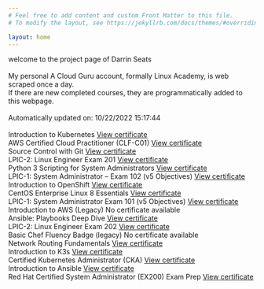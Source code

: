 ```yaml
---
# Feel free to add content and custom Front Matter to this file.
# To modify the layout, see https://jekyllrb.com/docs/themes/#overriding-theme-defaults

layout: home
---
```

welcome to the project page of Darrin Seats
<br><br>
My personal A Cloud Guru account, formally Linux Academy, is web scraped once a day.<br>
If there are new completed courses, they are programmatically added to this webpage.<br><br>
Automatically updated on: 10/22/2022 15:17:44<br><br>
Introduction to Kubernetes  <a href="https://verify.acloud.guru/1A98E10A3BD4" rel="noopener noreferrer" target="_blank" class="ViewCertificate__Link-prdf0c-0 htByEW">View certificate</a>
<br>
AWS Certified Cloud Practitioner (CLF-C01)  <a href="https://verify.acloud.guru/DEFEC3D90F35" rel="noopener noreferrer" target="_blank" class="ViewCertificate__Link-prdf0c-0 htByEW">View certificate</a>
<br>
Source Control with Git  <a href="https://verify.acloud.guru/91CAF7DACE3E" rel="noopener noreferrer" target="_blank" class="ViewCertificate__Link-prdf0c-0 htByEW">View certificate</a>
<br>
LPIC-2: Linux Engineer Exam 201  <a href="https://verify.acloud.guru/67B48F03B635" rel="noopener noreferrer" target="_blank" class="ViewCertificate__Link-prdf0c-0 htByEW">View certificate</a>
<br>
Python 3 Scripting for System Administrators  <a href="https://verify.acloud.guru/C8F77B47F5D0" rel="noopener noreferrer" target="_blank" class="ViewCertificate__Link-prdf0c-0 htByEW">View certificate</a>
<br>
LPIC-1: System Administrator – Exam 102 (v5 Objectives)  <a href="https://verify.acloud.guru/52C6ACFA42C6" rel="noopener noreferrer" target="_blank" class="ViewCertificate__Link-prdf0c-0 htByEW">View certificate</a>
<br>
Introduction to OpenShift  <a href="https://verify.acloud.guru/43B2F980301D" rel="noopener noreferrer" target="_blank" class="ViewCertificate__Link-prdf0c-0 htByEW">View certificate</a>
<br>
CentOS Enterprise Linux 8 Essentials  <a href="https://verify.acloud.guru/0E79ADF7E338" rel="noopener noreferrer" target="_blank" class="ViewCertificate__Link-prdf0c-0 htByEW">View certificate</a>
<br>
LPIC-1: System Administrator Exam 101 (v5 Objectives)  <a href="https://verify.acloud.guru/CC5243EF6084" rel="noopener noreferrer" target="_blank" class="ViewCertificate__Link-prdf0c-0 htByEW">View certificate</a>
<br>
Introduction to AWS (Legacy)  No certificate available
<br>
Ansible: Playbooks Deep Dive  <a href="https://verify.acloud.guru/6515EC64700A" rel="noopener noreferrer" target="_blank" class="ViewCertificate__Link-prdf0c-0 htByEW">View certificate</a>
<br>
LPIC-2: Linux Engineer Exam 202  <a href="https://verify.acloud.guru/F2720FB70CC4" rel="noopener noreferrer" target="_blank" class="ViewCertificate__Link-prdf0c-0 htByEW">View certificate</a>
<br>
Basic Chef Fluency Badge (legacy)  No certificate available
<br>
Network Routing Fundamentals  <a href="https://verify.acloud.guru/B2033052BD41" rel="noopener noreferrer" target="_blank" class="ViewCertificate__Link-prdf0c-0 htByEW">View certificate</a>
<br>
Introduction to K3s  <a href="https://verify.acloud.guru/819EB5FD89F2" rel="noopener noreferrer" target="_blank" class="ViewCertificate__Link-prdf0c-0 htByEW">View certificate</a>
<br>
Certified Kubernetes Administrator (CKA)  <a href="https://verify.acloud.guru/0A7CDA3353DA" rel="noopener noreferrer" target="_blank" class="ViewCertificate__Link-prdf0c-0 htByEW">View certificate</a>
<br>
Introduction to Ansible  <a href="https://verify.acloud.guru/EEBC2026E3A7" rel="noopener noreferrer" target="_blank" class="ViewCertificate__Link-prdf0c-0 htByEW">View certificate</a>
<br>
Red Hat Certified System Administrator (EX200) Exam Prep  <a href="https://verify.acloud.guru/7658B25096BF" rel="noopener noreferrer" target="_blank" class="ViewCertificate__Link-prdf0c-0 htByEW">View certificate</a>
<br>
